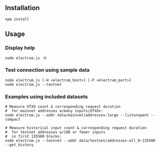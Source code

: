 ## Installation
```
npm install 
```

## Usage

### Display help

```
node electrum.js -h
```

### Test connection using sample data
```
node electrum.js [-H <electrum_host>] [-P <electrum_port>]
node electrum.js --testnet
```

### Examples using included datasets
```
# Measure UTXO count & corresponding request duration
#  for mainnet addresses w/many inputs/UTXOs:
node electrum.js --addr data/mainnet/addresses-large --listunspent --compact

# Measure historical input count & corresponding request duration
#  for testnet addresses w/100 or fewer inputs
#  in first 135500 blocks:
node electrum.js --testnet --addr data/testnet/addresses-all_0-135500 --get_history
```
